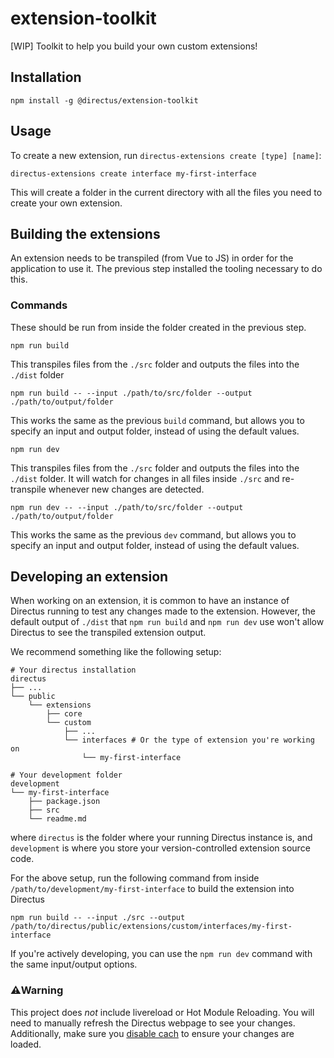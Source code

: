 # extension-toolkit
[WIP] Toolkit to help you build your own custom extensions!

## Installation

```
npm install -g @directus/extension-toolkit
```

## Usage

To create a new extension, run `directus-extensions create [type] [name]`:

```
directus-extensions create interface my-first-interface
```

This will create a folder in the current directory with all the files you need to create your own extension.

## Building the extensions

An extension needs to be transpiled (from Vue to JS) in order for the application to use it. The previous step installed the tooling necessary to do this.

### Commands
These should be run from inside the folder created in the previous step.

```
npm run build
```
This transpiles files from the `./src` folder and outputs the files into the `./dist` folder


```
npm run build -- --input ./path/to/src/folder --output ./path/to/output/folder
```
This works the same as the previous `build` command, but allows you to specify an input and output folder, instead of using the default values.


```
npm run dev
```
This transpiles files from the `./src` folder and outputs the files into the `./dist` folder. It will watch for changes in all files inside `./src` and re-transpile whenever new changes are detected.


```
npm run dev -- --input ./path/to/src/folder --output ./path/to/output/folder
```
This works the same as the previous `dev` command, but allows you to specify an input and output folder, instead of using the default values.

## Developing an extension

When working on an extension, it is common to have an instance of Directus running to test any changes made to the extension. However, the default output of `./dist` that `npm run build` and `npm run dev` use won't allow Directus to see the transpiled extension output.

We recommend something like the following setup:

```
# Your directus installation
directus
├── ...
└── public
    └── extensions
        ├── core
        └── custom
            ├── ...
            └── interfaces # Or the type of extension you're working on
                └── my-first-interface

# Your development folder
development
└── my-first-interface
    ├── package.json
    ├── src
    └── readme.md

```
where `directus` is the folder where your running Directus instance is, and `development` is where you store your version-controlled extension source code.

For the above setup, run the following command from inside `/path/to/development/my-first-interface` to build the extension into Directus
```
npm run build -- --input ./src --output /path/to/directus/public/extensions/custom/interfaces/my-first-interface
```
If you're actively developing, you can use the `npm run dev` command with the same input/output options.

### ⚠️Warning
This project does *not* include livereload or Hot Module Reloading. You will need to manually refresh the Directus webpage to see your changes. Additionally, make sure you [disable cach](https://www.technipages.com/google-chrome-how-to-completely-disable-cache) to ensure your changes are loaded.
